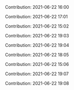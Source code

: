 Contribution: 2021-06-22 16:00

Contribution: 2021-06-22 17:01

Contribution: 2021-06-22 15:02

Contribution: 2021-06-22 19:03

Contribution: 2021-06-22 19:04

Contribution: 2021-06-22 18:05

Contribution: 2021-06-22 15:06

Contribution: 2021-06-22 19:07

Contribution: 2021-06-22 19:08


